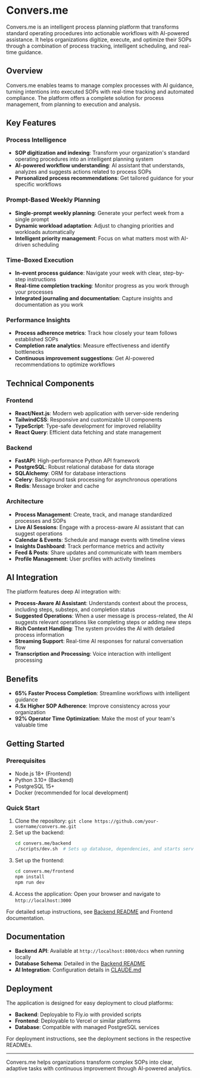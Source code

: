 # Convers.me

Convers.me is an intelligent process planning platform that transforms standard operating procedures into actionable workflows with AI-powered assistance. It helps organizations digitize, execute, and optimize their SOPs through a combination of process tracking, intelligent scheduling, and real-time guidance.

## Overview

Convers.me enables teams to manage complex processes with AI guidance, turning intentions into executed SOPs with real-time tracking and automated compliance. The platform offers a complete solution for process management, from planning to execution and analysis.

## Key Features

### Process Intelligence

- **SOP digitization and indexing**: Transform your organization's standard operating procedures into an intelligent planning system
- **AI-powered workflow understanding**: AI assistant that understands, analyzes and suggests actions related to process SOPs
- **Personalized process recommendations**: Get tailored guidance for your specific workflows

### Prompt-Based Weekly Planning

- **Single-prompt weekly planning**: Generate your perfect week from a single prompt
- **Dynamic workload adaptation**: Adjust to changing priorities and workloads automatically
- **Intelligent priority management**: Focus on what matters most with AI-driven scheduling

### Time-Boxed Execution

- **In-event process guidance**: Navigate your week with clear, step-by-step instructions
- **Real-time completion tracking**: Monitor progress as you work through your processes
- **Integrated journaling and documentation**: Capture insights and documentation as you work

### Performance Insights

- **Process adherence metrics**: Track how closely your team follows established SOPs
- **Completion rate analytics**: Measure effectiveness and identify bottlenecks
- **Continuous improvement suggestions**: Get AI-powered recommendations to optimize workflows

## Technical Components

### Frontend

- **React/Next.js**: Modern web application with server-side rendering
- **TailwindCSS**: Responsive and customizable UI components
- **TypeScript**: Type-safe development for improved reliability
- **React Query**: Efficient data fetching and state management

### Backend

- **FastAPI**: High-performance Python API framework
- **PostgreSQL**: Robust relational database for data storage
- **SQLAlchemy**: ORM for database interactions
- **Celery**: Background task processing for asynchronous operations
- **Redis**: Message broker and cache

### Architecture

- **Process Management**: Create, track, and manage standardized processes and SOPs
- **Live AI Sessions**: Engage with a process-aware AI assistant that can suggest operations
- **Calendar & Events**: Schedule and manage events with timeline views
- **Insights Dashboard**: Track performance metrics and activity
- **Feed & Posts**: Share updates and communicate with team members
- **Profile Management**: User profiles with activity timelines

## AI Integration

The platform features deep AI integration with:

- **Process-Aware AI Assistant**: Understands context about the process, including steps, substeps, and completion status
- **Suggested Operations**: When a user message is process-related, the AI suggests relevant operations like completing steps or adding new steps
- **Rich Context Handling**: The system provides the AI with detailed process information
- **Streaming Support**: Real-time AI responses for natural conversation flow
- **Transcription and Processing**: Voice interaction with intelligent processing

## Benefits

- **65% Faster Process Completion**: Streamline workflows with intelligent guidance
- **4.5x Higher SOP Adherence**: Improve consistency across your organization
- **92% Operator Time Optimization**: Make the most of your team's valuable time

## Getting Started

### Prerequisites

- Node.js 18+ (Frontend)
- Python 3.10+ (Backend)
- PostgreSQL 15+
- Docker (recommended for local development)

### Quick Start

1. Clone the repository: `git clone https://github.com/your-username/convers.me.git`
2. Set up the backend:
   ```bash
   cd convers.me/backend
   ./scripts/dev.sh  # Sets up database, dependencies, and starts server
   ```
3. Set up the frontend:
   ```bash
   cd convers.me/frontend
   npm install
   npm run dev
   ```
4. Access the application: Open your browser and navigate to `http://localhost:3000`

For detailed setup instructions, see [Backend README](backend/README.md) and Frontend documentation.

## Documentation

- **Backend API**: Available at `http://localhost:8000/docs` when running locally
- **Database Schema**: Detailed in the [Backend README](backend/README.md)
- **AI Integration**: Configuration details in [CLAUDE.md](CLAUDE.md)

## Deployment

The application is designed for easy deployment to cloud platforms:

- **Backend**: Deployable to Fly.io with provided scripts
- **Frontend**: Deployable to Vercel or similar platforms
- **Database**: Compatible with managed PostgreSQL services

For deployment instructions, see the deployment sections in the respective READMEs.

---

Convers.me helps organizations transform complex SOPs into clear, adaptive tasks with continuous improvement through AI-powered analytics.
